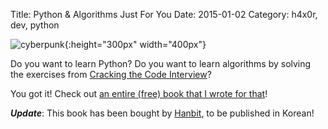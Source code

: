 Title: Python & Algorithms Just For You
Date: 2015-01-02
Category: h4x0r, dev, python

![cyberpunk](./cyberpunk/26.jpg){:height="300px" width="400px"}


Do you want to learn Python? Do you want to learn algorithms by solving the exercises from [Cracking the Code Interview](https://www.amazon.com/Cracking-Coding-Interview-Programming-Questions/dp/0984782850/ref=sr_1_1?ie=UTF8&qid=1529209451&sr=8-1&keywords=cracking+the+coding+interviews)?

You got it! Check out [an entire (free) book that I wrote for that](https://github.com/go-outside-labs/Python-and-Algorithms-and-Data-Structures)!


***Update***: This book has been bought by [Hanbit](http://www.hanbit.co.kr/), to be published in Korean!

